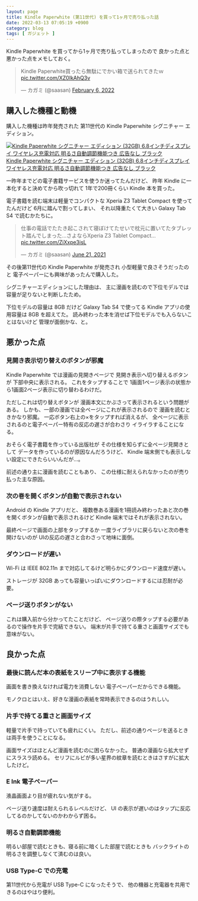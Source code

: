 ```yaml
---
layout: page
title: Kindle Paperwhite (第11世代) を買って1ヶ月で売り払った話
date: 2022-03-13 07:05:19 +0900
category: blog
tags: [ ガジェット ]
---
```


Kindle Paperwhite を買ってから1ヶ月で売り払ってしまったので
良かった点と悪かった点をメモしておく。

<blockquote class="twitter-tweet"><p lang="ja" dir="ltr">Kindle Paperwhite買ったら無駄にでかい箱で送られてきたｗ <a href="https://t.co/XZ0IkAhQ3v">pic.twitter.com/XZ0IkAhQ3v</a></p>&mdash; カガミ (@saasan) <a href="https://twitter.com/saasan/status/1490296551885148160?ref_src=twsrc%5Etfw">February 6, 2022</a></blockquote> <script async src="https://platform.twitter.com/widgets.js" charset="utf-8"></script> 

## 購入した機種と動機

購入した機種は昨年発売された
第11世代の Kindle Paperwhite シグニチャー エディション。

<div class="affiliate-product-list">
    <a href="https://www.amazon.co.jp/dp/B08N2ZL7PS?tag=saasan-22" class="affiliate-product">
        <img src="https://m.media-amazon.com/images/I/71Lp7niNMAL._AC_SX466_.jpg" alt="Kindle Paperwhite シグニチャー エディション (32GB) 6.8インチディスプレイ ワイヤレス充電対応 明るさ自動調節機能つき 広告なし ブラック">
        <span class="affiliate-product-name">Kindle Paperwhite シグニチャー エディション (32GB) 6.8インチディスプレイ ワイヤレス充電対応 明るさ自動調節機能つき 広告なし ブラック</span>
    </a>
</div>

一昨年までどの電子書籍サービスを使うか迷ってたんだけど、
昨年 Kindle に一本化すると決めてから吹っ切れて
1年で200冊くらい Kindle 本を買った。

電子書籍を読む端末は軽量でコンパクトな
Xperia Z3 Tablet Compact を使ってたんだけど
6月に踏んで割ってしまい、
それ以降重たくて大きい Galaxy Tab S4 で読むかたちに。

<blockquote class="twitter-tweet"><p lang="ja" dir="ltr">仕事の電話でたたき起こされて寝ぼけてたせいで枕元に置いてたタブレット踏んでしまった…さよならXperia Z3 Tablet Compact… <a href="https://t.co/ZiXxpe3isL">pic.twitter.com/ZiXxpe3isL</a></p>&mdash; カガミ (@saasan) <a href="https://twitter.com/saasan/status/1407072065677512705?ref_src=twsrc%5Etfw">June 21, 2021</a></blockquote> <script async src="https://platform.twitter.com/widgets.js" charset="utf-8"></script> 

その後第11世代の Kindle Paperwhite が発売され
小型軽量で良さそうだったのと
電子ペーパーにも興味があったんで購入した。

シグニチャーエディションにした理由は、
主に漫画を読むので下位モデルでは容量が足りないと判断したため。

下位モデルの容量は 8GB だけど Galaxy Tab S4 で使ってる Kindle アプリの使用容量は 8GB を超えてた。
読み終わった本を消せば下位モデルでも入らないことはないけど
管理が面倒かな、と。

## 悪かった点

### 見開き表示切り替えのボタンが邪魔

Kindle Paperwhite では漫画の見開きページで
見開き表示へ切り替えるボタンが
下部中央に表示される。
これをタップすることで
1画面1ページ表示の状態から1画面2ページ表示に切り替わるわけだ。

ただしこれは切り替えボタンが
漫画本文にかぶさって表示されるという問題がある。
しかも、一部の漫画では全ページにこれが表示されるので
漫画を読むときかなり邪魔。
一応ボタン右上の×をタップすれば消えるが、
全ページに表示されるのと電子ペーパー特有の反応の遅さが合わさり
イライラすることになる。

おそらく電子書籍を作っている出版社が
その仕様を知らずに全ページ見開きとして
データを作っているのが原因なんだろうけど、
Kindle 端末側でも表示しない設定にできたらいいんだが…。

前述の通り主に漫画を読むこともあり、
この仕様に耐えられなかったのが売り払った主な原因。

### 次の巻を開くボタンが自動で表示されない

Android の Kindle アプリだと、
複数巻ある漫画を1冊読み終わったあと次の巻を開くボタンが自動で表示されるけど
Kindle 端末ではそれが表示されない。

最終ページで画面の上部をタップするか
一度ライブラリに戻らないと次の巻を開けないのが
UIの反応の遅さと合わさって地味に面倒。

### ダウンロードが遅い

Wi-Fi は IEEE 802.11n まで対応してるけど明らかにダウンロード速度が遅い。

ストレージが 32GB あっても容量いっぱいにダウンロードするには忍耐が必要。

### ページ送りボタンがない

これは購入前から分かってたことだけど、
ページ送りの際タップする必要があるので操作を片手で完結できない。
端末が片手で持てる重さと画面サイズでも意味がない。

## 良かった点

### 最後に読んだ本の表紙をスリープ中に表示する機能

画面を書き換えなければ電力を消費しない
電子ペーパーだからできる機能。

モノクロとはいえ、好きな漫画の表紙を常時表示できるのはうれしい。

### 片手で持てる重さと画面サイズ

軽量で片手で持っていても疲れにくい。
ただし、前述の通りページを送るときは両手を使うことになる。

画面サイズはほとんど漫画を読むのに困らなかった。
普通の漫画なら拡大せずにスラスラ読める。
セリフにルビが多い星界の紋章を読むときはさすがに拡大したけど。

### E Ink 電子ペーパー

液晶画面より目が疲れない気がする。

ページ送り速度は耐えられるレベルだけど、
UI の表示が遅いのはタップに反応してるのかしてないのかわからず困る。

### 明るさ自動調節機能

明るい部屋で読むときも、寝る前に暗くした部屋で読むときも
バックライトの明るさを調整しなくて済むのは良い。

### USB Type-C での充電

第11世代から充電が USB Type-C になったそうで、
他の機器と充電器を共用できるのはやはり便利。
